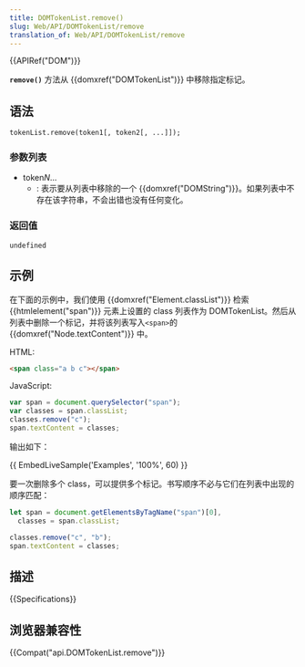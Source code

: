 ```yaml
---
title: DOMTokenList.remove()
slug: Web/API/DOMTokenList/remove
translation_of: Web/API/DOMTokenList/remove
---
```

{{APIRef("DOM")}}

**`remove()`** 方法从 {{domxref("DOMTokenList")}} 中移除指定标记。

## 语法

```plain
tokenList.remove(token1[, token2[, ...]]);
```

### 参数列表

- token*N*...
  - : 表示要从列表中移除的一个 {{domxref("DOMString")}}。如果列表中不存在该字符串，不会出错也没有任何变化。

### 返回值

`undefined`

## 示例

在下面的示例中，我们使用 {{domxref("Element.classList")}} 检索 {{htmlelement("span")}} 元素上设置的 class 列表作为 DOMTokenList。然后从列表中删除一个标记，并将该列表写入`<span>`的 {{domxref("Node.textContent")}} 中。

HTML:

```html
<span class="a b c"></span>
```

JavaScript:

```js
var span = document.querySelector("span");
var classes = span.classList;
classes.remove("c");
span.textContent = classes;
```

输出如下：

{{ EmbedLiveSample('Examples', '100%', 60) }}

要一次删除多个 class，可以提供多个标记。书写顺序不必与它们在列表中出现的顺序匹配：

```js
let span = document.getElementsByTagName("span")[0],
  classes = span.classList;

classes.remove("c", "b");
span.textContent = classes;
```

## 描述

{{Specifications}}

## 浏览器兼容性

{{Compat("api.DOMTokenList.remove")}}
